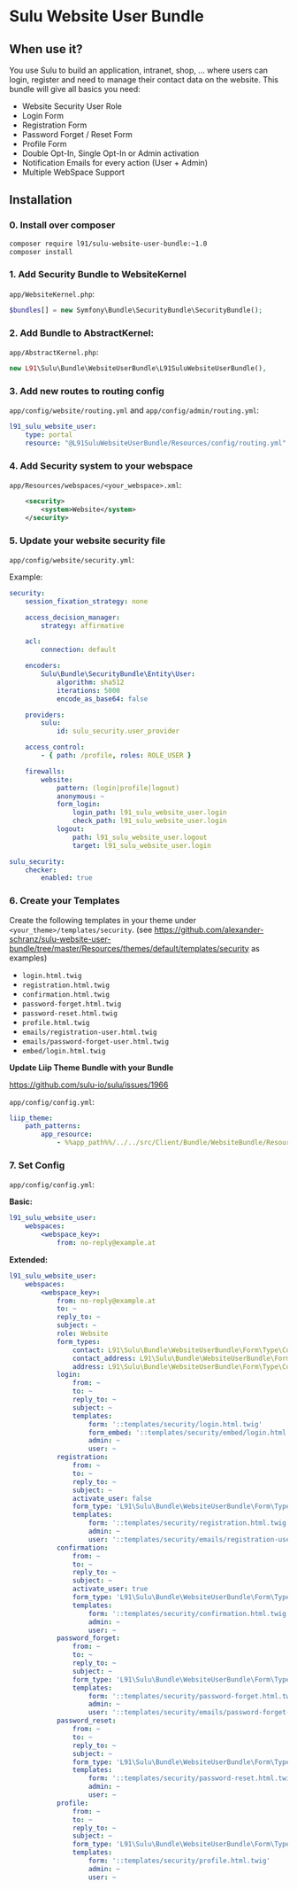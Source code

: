 # Sulu Website User Bundle

## When use it?

You use Sulu to build an application, intranet, shop, ... where users can login, register and need to manage their 
contact data on the website. This bundle will give all basics you need:

 - Website Security User Role
 - Login Form
 - Registration Form
 - Password Forget / Reset Form
 - Profile Form
 - Double Opt-In, Single Opt-In or Admin activation
 - Notification Emails for every action (User + Admin)
 - Multiple WebSpace Support

## Installation

### 0. Install over composer

```bash
composer require l91/sulu-website-user-bundle:~1.0
composer install
```

### 1. Add Security Bundle to WebsiteKernel

`app/WebsiteKernel.php`:

```php
$bundles[] = new Symfony\Bundle\SecurityBundle\SecurityBundle();
```
 
### 2. Add Bundle to AbstractKernel:

`app/AbstractKernel.php`:

```php
new L91\Sulu\Bundle\WebsiteUserBundle\L91SuluWebsiteUserBundle(),
 ```

### 3. Add new routes to routing config

`app/config/website/routing.yml` and `app/config/admin/routing.yml`:

```yml
l91_sulu_website_user:
    type: portal
    resource: "@L91SuluWebsiteUserBundle/Resources/config/routing.yml"
```

### 4. Add Security system to your webspace

`app/Resources/webspaces/<your_webspace>.xml`:

```xml
    <security>
        <system>Website</system>
    </security>
```

### 5. Update your website security file

`app/config/website/security.yml`:

Example:

```yml
security:
    session_fixation_strategy: none

    access_decision_manager:
        strategy: affirmative

    acl:
        connection: default

    encoders:
        Sulu\Bundle\SecurityBundle\Entity\User:
            algorithm: sha512
            iterations: 5000
            encode_as_base64: false

    providers:
        sulu:
            id: sulu_security.user_provider

    access_control:
        - { path: /profile, roles: ROLE_USER }

    firewalls:
        website:
            pattern: (login|profile|logout)
            anonymous: ~
            form_login:
                login_path: l91_sulu_website_user.login
                check_path: l91_sulu_website_user.login
            logout:
                path: l91_sulu_website_user.logout
                target: l91_sulu_website_user.login

sulu_security:
    checker:
        enabled: true
```

### 6. Create your Templates

Create the following templates in your theme under `<your_theme>/templates/security`.
(see https://github.com/alexander-schranz/sulu-website-user-bundle/tree/master/Resources/themes/default/templates/security as examples)

 - `login.html.twig`
 - `registration.html.twig`
 - `confirmation.html.twig`
 - `password-forget.html.twig`
 - `password-reset.html.twig`
 - `profile.html.twig`
 - `emails/registration-user.html.twig`
 - `emails/password-forget-user.html.twig`
 - `embed/login.html.twig`
 
**Update Liip Theme Bundle with your Bundle**

https://github.com/sulu-io/sulu/issues/1966

`app/config/config.yml`:

```yml
liip_theme:
    path_patterns:
        app_resource:
            - %%app_path%%/../../src/Client/Bundle/WebsiteBundle/Resources/themes/%%current_theme%%/%%template%%
```

### 7. Set Config

`app/config/config.yml`:

**Basic:**

```yml
l91_sulu_website_user:
    webspaces:
        <webspace_key>:
            from: no-reply@example.at
```

**Extended:**

```yml
l91_sulu_website_user:
    webspaces:
        <webspace_key>:
            from: no-reply@example.at
            to: ~
            reply_to: ~
            subject: ~
            role: Website
            form_types:
                contact: L91\Sulu\Bundle\WebsiteUserBundle\Form\Type\ContactType
                contact_address: L91\Sulu\Bundle\WebsiteUserBundle\Form\Type\ContactAddressType
                address: L91\Sulu\Bundle\WebsiteUserBundle\Form\Type\ContactAddressType
            login:
                from: ~
                to: ~
                reply_to: ~
                subject: ~
                templates:
                    form: '::templates/security/login.html.twig'
                    form_embed: '::templates/security/embed/login.html.twig'
                    admin: ~
                    user: ~
            registration:
                from: ~
                to: ~
                reply_to: ~
                subject: ~
                activate_user: false
                form_type: 'L91\Sulu\Bundle\WebsiteUserBundle\Form\Type\RegistrationType'
                templates:
                    form: '::templates/security/registration.html.twig'
                    admin: ~
                    user: '::templates/security/emails/registration-user.html.twig'
            confirmation:
                from: ~
                to: ~
                reply_to: ~
                subject: ~
                activate_user: true
                form_type: 'L91\Sulu\Bundle\WebsiteUserBundle\Form\Type\ConfirmationType'
                templates:
                    form: '::templates/security/confirmation.html.twig'
                    admin: ~
                    user: ~
            password_forget:
                from: ~
                to: ~
                reply_to: ~
                subject: ~
                form_type: 'L91\Sulu\Bundle\WebsiteUserBundle\Form\Type\PasswordForgetType'
                templates:
                    form: '::templates/security/password-forget.html.twig'
                    admin: ~
                    user: '::templates/security/emails/password-forget-user.html.twig'
            password_reset:
                from: ~
                to: ~
                reply_to: ~
                subject: ~
                form_type: 'L91\Sulu\Bundle\WebsiteUserBundle\Form\Type\PasswordResetType'
                templates:
                    form: '::templates/security/password-reset.html.twig'
                    admin: ~
                    user: ~
            profile:
                from: ~
                to: ~
                reply_to: ~
                subject: ~
                form_type: 'L91\Sulu\Bundle\WebsiteUserBundle\Form\Type\ProfileType'
                templates:
                    form: '::templates/security/profile.html.twig'
                    admin: ~
                    user: ~
```
